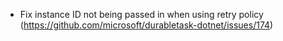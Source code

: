 - Fix instance ID not being passed in when using retry policy (https://github.com/microsoft/durabletask-dotnet/issues/174)
